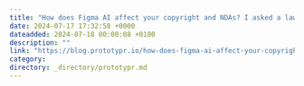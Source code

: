 ```yaml
---
title: "How does Figma AI affect your copyright and NDAs? I asked a lawyer."
date: 2024-07-17 17:32:58 +0000
dateadded: 2024-07-18 00:00:08 +0100
description: ""
link: "https://blog.prototypr.io/how-does-figma-ai-affect-your-copyright-and-ndas-i-asked-a-lawyer-41e04d5377fb?source=rss----eb297ea1161a---4"
category:
directory: _directory/prototypr.md
---
```

